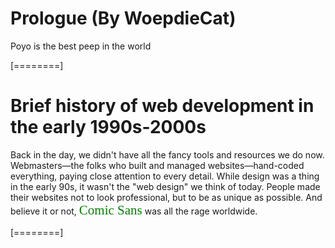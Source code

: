 # Prologue (By WoepdieCat)
Poyo is the best peep in the world

[========]
# Brief history of web development in the early 1990s-2000s
Back in the day, we didn't have all the fancy tools and resources we do now. Webmasters—the folks who built and managed websites—hand-coded everything, paying close attention to every detail. While design was a thing in the early 90s, it wasn't the "web design" we think of today. People made their websites not to look professional, but to be as unique as possible. And believe it or not, <span style="color: green; font-family: 'Comic Sans', cursive; font-size: 1.5em;">Comic Sans</span> was all the rage worldwide.

[========]
